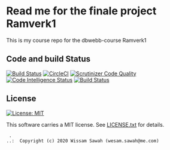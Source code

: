 Read me for the finale project Ramverk1
=====================


This is my course repo for the dbwebb-course Ramverk1


Code and build Status
----------------------------------
[![Build Status](https://travis-ci.org/WissamSawah/ramverk-proj.svg?branch=master)](https://travis-ci.org/WissamSawah/ramverk-proj)
[![CircleCI](https://circleci.com/gh/WissamSawah/ramverk-proj.svg?style=svg)](https://circleci.com/gh/WissamSawah/ramverk-proj)
[![Scrutinizer Code Quality](https://scrutinizer-ci.com/g/WissamSawah/Weather/badges/quality-score.png?b=master)](https://scrutinizer-ci.com/g/WissamSawah/Weather/?branch=master)
[![Code Intelligence Status](https://scrutinizer-ci.com/g/WissamSawah/Weather/badges/code-intelligence.svg?b=master)](https://scrutinizer-ci.com/code-intelligence)
[![Build Status](https://scrutinizer-ci.com/g/WissamSawah/Weather/badges/build.png?b=master)](https://scrutinizer-ci.com/g/WissamSawah/Weather/build-status/master)


License
----------------
[![License: MIT](https://img.shields.io/badge/License-MIT-yellow.svg)](https://opensource.org/licenses/MIT)  

This software carries a MIT license. See [LICENSE.txt](LICENSE.txt) for details.

```
 .  
..:  Copyright (c) 2020 Wissam Sawah (wesam.sawah@me.com)
```
